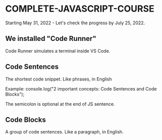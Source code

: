 # COMPLETE-JAVASCRIPT-COURSE
 Starting May 31, 2022 - Let's check the progress by July 25, 2022.

## We installed "Code Runner"
Code Runner simulates a terminal inside VS Code.

## Code Sentences
The shortest code snippet. Like phrases, in English

Example: console.log("2 important concepts: Code Sentences and Code Blocks");

The semicolon is optional at the end of JS sentence.

## Code Blocks
A group of code sentences. Like a paragraph, in English.

